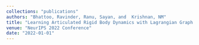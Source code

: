 ```yaml
---
collections: "publications"
authors: "Bhattoo, Ravinder, Ranu, Sayan, and  Krishnan, NM"
title: "Learning Articulated Rigid Body Dynamics with Lagrangian Graph Neural Network"
venue: "NeurIPS 2022 Conference"
date: "2022-01-01"
---
```

